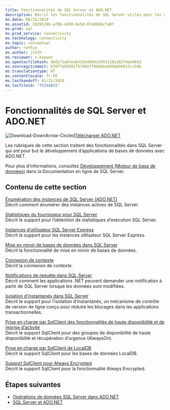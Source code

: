 ```yaml
---
title: Fonctionnalités de SQL Server et ADO.NET
description: Décrit les fonctionnalités de SQL Server utiles pour les développeurs d’applications ADO.NET.
ms.date: 08/15/2019
ms.assetid: 2839529b-a79b-4450-be5d-07a98dbc7a0f
ms.prod: sql
ms.prod_service: connectivity
ms.technology: connectivity
ms.topic: conceptual
author: rothja
ms.author: jroth
ms.reviewer: v-kaywon
ms.openlocfilehash: 88d171e8feab3283d0dd1d593128a102f4be905d
ms.sourcegitcommit: b78f7ab9281f570b87f96991ebd9a095812cc546
ms.translationtype: HT
ms.contentlocale: fr-FR
ms.lasthandoff: 01/31/2020
ms.locfileid: "75244015"
---
```

# <a name="sql-server-features-and-adonet"></a>Fonctionnalités de SQL Server et ADO.NET

![Download-DownArrow-Circled](../../../ssdt/media/download.png)[Télécharger ADO.NET](../../sql-connection-libraries.md#anchor-20-drivers-relational-access)

Les rubriques de cette section traitent des fonctionnalités dans SQL Server qui ont pour but le développement d’applications de bases de données avec ADO.NET.  
  
Pour plus d’informations, consultez [Développement (Moteur de base de données)](https://go.microsoft.com/fwlink/?LinkId=115245) dans la Documentation en ligne de SQL Server.
  
## <a name="in-this-section"></a>Contenu de cette section  
[Énumération des instances de SQL Server (ADO.NET)](enumerate-instances-sql-server.md)  
Décrit comment énumérer des instances actives de SQL Server.  
  
[Statistiques du fournisseur pour SQL Server](provider-statistics-sql-server.md)  
Décrit le support pour l’obtention de statistiques d’exécution SQL Server.  
  
[Instances d’utilisateur SQL Server Express](sql-server-express-user-instances.md)  
Décrit le support pour les instances utilisateur SQL Server Express.  
  
[Mise en miroir de bases de données dans SQL Server](database-mirroring-sql-server.md)  
Décrit la fonctionnalité de mise en miroir de bases de données.  

[Connexion de contexte](context-connection.md)  
Décrit la connexion de contexte.  
  
[Notifications de requête dans SQL Server](query-notifications-sql-server.md)  
Décrit comment les applications .NET peuvent demander une notification à partir de SQL Server lorsque les données sont modifiées.  
  
[Isolation d’instantanés dans SQL Server](snapshot-isolation-sql-server.md)  
Décrit le support pour l’isolation d’instantanés, un mécanisme de contrôle de version de ligne conçu pour réduire les blocages dans les applications transactionnelles.  
  
[Prise en charge par SqlClient des fonctionnalités de haute disponibilité et de reprise d’activité](sqlclient-support-high-availability-disaster-recovery.md)  
Décrit le support SqlClient pour des groupes de disponibilité de haute disponibilité et récupération d’urgence (AlwaysOn).  
  
[Prise en charge par SqlClient de LocalDB](sqlclient-support-localdb.md)  
Décrit le support SqlClient pour les bases de données LocalDB.

[Support SqlClient pour Always Encrypted](sqlclient-support-always-encrypted.md)  
Décrit le support SqlClient pour la fonctionnalité Always Encrypted.

## <a name="next-steps"></a>Étapes suivantes
- [Opérations de données SQL Server dans ADO.NET](sql-server-data-operations.md)
- [SQL Server et ADO.NET](index.md)
